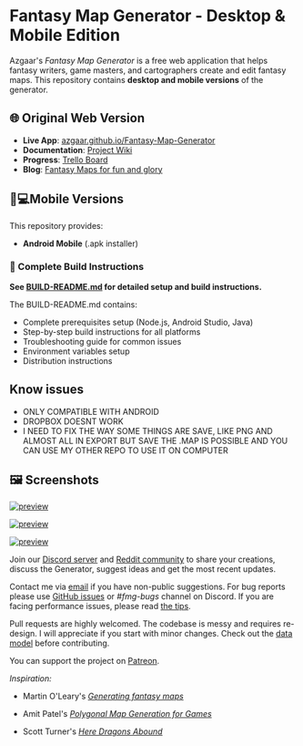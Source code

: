 # Fantasy Map Generator - Desktop & Mobile Edition

Azgaar's _Fantasy Map Generator_ is a free web application that helps fantasy writers, game masters, and cartographers create and edit fantasy maps. This repository contains **desktop and mobile versions** of the generator.

## 🌐 Original Web Version
- **Live App**: [azgaar.github.io/Fantasy-Map-Generator](https://azgaar.github.io/Fantasy-Map-Generator)
- **Documentation**: [Project Wiki](https://github.com/Azgaar/Fantasy-Map-Generator/wiki)
- **Progress**: [Trello Board](https://trello.com/b/7x832DG4/fantasy-map-generator)
- **Blog**: [Fantasy Maps for fun and glory](https://azgaar.wordpress.com)

## 📱💻Mobile Versions

This repository provides:
- **Android Mobile** (.apk installer)

### 📖 Complete Build Instructions
**See [BUILD-README.md](BUILD-README.md) for detailed setup and build instructions.**

The BUILD-README.md contains:
- Complete prerequisites setup (Node.js, Android Studio, Java)
- Step-by-step build instructions for all platforms
- Troubleshooting guide for common issues
- Environment variables setup
- Distribution instructions

##  Know issues
- ONLY COMPATIBLE WITH ANDROID
- DROPBOX DOESNT WORK
- I NEED TO FIX THE WAY SOME THINGS ARE SAVE, LIKE PNG AND ALMOST ALL IN EXPORT BUT SAVE THE .MAP IS POSSIBLE AND YOU CAN USE MY OTHER REPO TO USE IT ON COMPUTER

## 🖼️ Screenshots


[![preview](https://github.com/Azgaar/Fantasy-Map-Generator/assets/26469650/9502eae9-92e0-4d0d-9f17-a2ba4a565c01)](https://github.com/Azgaar/Fantasy-Map-Generator/assets/26469650/11a42446-4bd5-4526-9cb1-3ef97c868992)


[![preview](https://github.com/Azgaar/Fantasy-Map-Generator/assets/26469650/e751a9e5-7986-4638-b8a9-362395ef7583)](https://github.com/Azgaar/Fantasy-Map-Generator/assets/26469650/e751a9e5-7986-4638-b8a9-362395ef7583)


[![preview](https://github.com/Azgaar/Fantasy-Map-Generator/assets/26469650/b0d0efde-a0d1-4e80-8818-ea3dd83c2323)](https://github.com/Azgaar/Fantasy-Map-Generator/assets/26469650/b0d0efde-a0d1-4e80-8818-ea3dd83c2323)

Join our [Discord server](https://discordapp.com/invite/X7E84HU) and [Reddit community](https://www.reddit.com/r/FantasyMapGenerator) to share your creations, discuss the Generator, suggest ideas and get the most recent updates.

Contact me via [email](mailto:azgaar.fmg@yandex.com) if you have non-public suggestions. For bug reports please use [GitHub issues](https://github.com/Azgaar/Fantasy-Map-Generator/issues) or _#fmg-bugs_ channel on Discord. If you are facing performance issues, please read [the tips](https://github.com/Azgaar/Fantasy-Map-Generator/wiki/Tips#performance-tips).

Pull requests are highly welcomed. The codebase is messy and requires re-design. I will appreciate if you start with minor changes. Check out the [data model](https://github.com/Azgaar/Fantasy-Map-Generator/wiki/Data-model) before contributing.

You can support the project on [Patreon](https://www.patreon.com/azgaar).

_Inspiration:_

- Martin O'Leary's [_Generating fantasy maps_](https://mewo2.com/notes/terrain)

- Amit Patel's [_Polygonal Map Generation for Games_](http://www-cs-students.stanford.edu/~amitp/game-programming/polygon-map-generation)

- Scott Turner's [_Here Dragons Abound_](https://heredragonsabound.blogspot.com)

